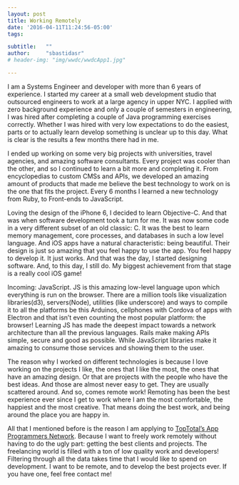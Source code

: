 ```yaml
---
layout: post
title: Working Remotely
date: '2016-04-11T11:24:56-05:00'
tags:

subtitle:   ""
author:     "sbastidasr"
# header-img: "img/wwdc/wwdcApp1.jpg"

---
```

I am a Systems Engineer and developer with more than 6 years of experience. I started my career at a small web development studio that outsourced engineers to work at a large agency in upper NYC. I applied with zero background experience and only a couple of semesters in engineering, I was hired after completing a couple of Java programming exercises correctly. Whether I was hired with very low expectations to do the easiest, parts or to actually learn develop something is unclear up to this day. What is clear is the results a few months there had in me.

I ended up working on some very big projects with universities, travel agencies, and amazing software consultants. Every project was cooler than the other, and so I continued to learn a bit more and completing it. From encyclopedias to custom CMSs and APIs, we developed an amazing amount of products that made me believe the best technology to work on is the one that fits the project. Every 6 months I learned a new technology from Ruby, to Front-ends to JavaScript.

Loving the design of the iPhone 6, I decided to learn Objective-C. And that was when software development took a turn for me. It was now some code in a very different subset of an old classic: C. It was the best to learn memory management, core processes, and databases in such a low level language. And iOS apps have a natural characteristic: being beautiful. Their design is just so amazing that you feel happy to use the app. You feel happy to develop it. It just works. And that was the day, I started designing software. And, to this day, I still do. My biggest achievement from that stage is a really cool iOS game!

Incoming: JavaScript. JS is this amazing low-level language upon which everything is run on the browser. There are a million tools like visualization libraries(d3), servers(Node), utilities (like underscore) and ways to compile it to all the platforms be this Arduinos, cellphones with Cordova of apps with Electron and that isn’t even counting the most popular platform: the browser! Learning JS has made the deepest impact towards a network architecture than all the previous languages. Rails make making APIs simple, secure and good as possible. While JavaScript libraries make it amazing to consume those services and showing them to the user.

The reason why I worked on different technologies is because I love working on the projects I like, the ones that I like the most, the ones that have an amazing design. Or that are projects with the people who have the best ideas. And those are almost never easy to get. They are usually scattered around. And so, comes remote work! Remoting has been the best experience ever since I get to work where I am the most comfortable, the happiest and the most creative. That means doing the best work, and being around the place you are happy in.

All that I mentioned before is the reason I am applying to [TopTotal’s App Programmers Network](https://www.toptal.com/app). Because I want to freely work remotely without having to do the ugly part: getting the best clients and projects. The freelancing world is filled with a ton of low quality work and developers! Filtering through all the data takes time that I would like to spend on development. I want to be remote, and to develop the best projects ever. If you have one, feel free contact me!
